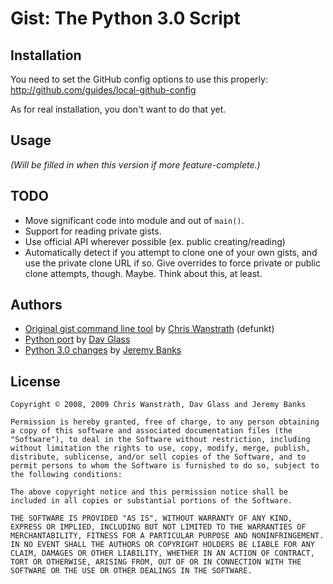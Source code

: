 Gist: The Python 3.0 Script
===========================

Installation
------------

You need to set the GitHub config options to use this properly:
http://github.com/guides/local-github-config

As for real installation, you don't want to do that yet.

Usage
-----

_(Will be filled in when this version if more feature-complete.)_


TODO
----

* Move significant code into module and out of `main()`.
* Support for reading private gists.
* Use official API wherever possible (ex. public creating/reading)
* Automatically detect if you attempt to clone one of your own gists,
  and use the private clone URL if so. Give overrides to force private
  or public clone attempts, though. Maybe. Think about this, at least.

Authors
-------

* [Original gist command line tool](http://github.com/defunkt/gist/) by [Chris Wanstrath](http://github.com/defunkt) (defunkt)
* [Python port](http://github.com/davglass/) by [Dav Glass](http://github.com/davglass)
* [Python 3.0 changes](http://github.com/JeremyBanks/gist/) by [Jeremy Banks](http://github.com/jeremybanks)

License
-------

	Copyright © 2008, 2009 Chris Wanstrath, Dav Glass and Jeremy Banks
	
	Permission is hereby granted, free of charge, to any person obtaining
	a copy of this software and associated documentation files (the
	"Software"), to deal in the Software without restriction, including
	without limitation the rights to use, copy, modify, merge, publish,
	distribute, sublicense, and/or sell copies of the Software, and to
	permit persons to whom the Software is furnished to do so, subject to
	the following conditions:
	
	The above copyright notice and this permission notice shall be
	included in all copies or substantial portions of the Software.
	
	THE SOFTWARE IS PROVIDED "AS IS", WITHOUT WARRANTY OF ANY KIND,
	EXPRESS OR IMPLIED, INCLUDING BUT NOT LIMITED TO THE WARRANTIES OF
	MERCHANTABILITY, FITNESS FOR A PARTICULAR PURPOSE AND NONINFRINGEMENT.
	IN NO EVENT SHALL THE AUTHORS OR COPYRIGHT HOLDERS BE LIABLE FOR ANY
	CLAIM, DAMAGES OR OTHER LIABILITY, WHETHER IN AN ACTION OF CONTRACT,
	TORT OR OTHERWISE, ARISING FROM, OUT OF OR IN CONNECTION WITH THE
	SOFTWARE OR THE USE OR OTHER DEALINGS IN THE SOFTWARE.